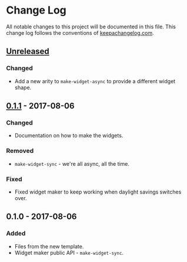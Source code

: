 # Change Log
All notable changes to this project will be documented in this file. This change log follows the conventions of [keepachangelog.com](http://keepachangelog.com/).

## [Unreleased]
### Changed
- Add a new arity to `make-widget-async` to provide a different widget shape.

## [0.1.1] - 2017-08-06
### Changed
- Documentation on how to make the widgets.

### Removed
- `make-widget-sync` - we're all async, all the time.

### Fixed
- Fixed widget maker to keep working when daylight savings switches over.

## 0.1.0 - 2017-08-06
### Added
- Files from the new template.
- Widget maker public API - `make-widget-sync`.

[Unreleased]: https://github.com/your-name/get_tweets/compare/0.1.1...HEAD
[0.1.1]: https://github.com/your-name/get_tweets/compare/0.1.0...0.1.1
